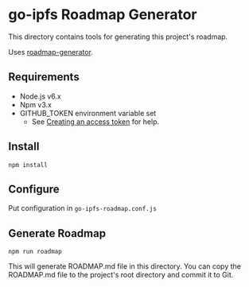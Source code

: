 # go-ipfs Roadmap Generator

This directory contains tools for generating this project's roadmap.

Uses [roadmap-generator](https://github.com/haadcode/roadmap-generator).

## Requirements
- Node.js v6.x
- Npm v3.x
- GITHUB_TOKEN environment variable set
  - See [Creating an access token](https://help.github.com/articles/creating-an-access-token-for-command-line-use/) for help.

## Install
```
npm install
```
## Configure

Put configuration in `go-ipfs-roadmap.conf.js`

## Generate Roadmap
```
npm run roadmap
```

This will generate ROADMAP.md file in this directory. You can copy the ROADMAP.md file to the project's root directory and commit it to Git.
